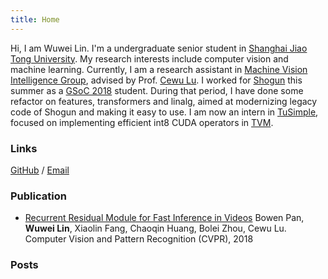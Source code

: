 ```yaml
---
title: Home
---
```


Hi, I am Wuwei Lin. 
I'm a undergraduate senior student in [Shanghai Jiao Tong University](http://en.sjtu.edu.cn).
My research interests include computer vision and machine learning.
Currently, I am a research assistant in [Machine Vision Intelligence Group](http://mvig.sjtu.edu.cn), advised by Prof. [Cewu Lu](http://mvig.sjtu.edu.cn/). 
I worked for [Shogun](http://shogun.ml) this summer as a [GSoC 2018](https://summerofcode.withgoogle.com/projects/6031654070517760/) student.
During that period, I have done some refactor on features, transformers and linalg, aimed at modernizing legacy code of Shogun and making it easy to use.
I am now an intern in [TuSimple](https://tusimple.ai), focused on implementing efficient int8 CUDA operators in [TVM](https://github.com/dmlc/tvm).
### Links
[GitHub](https://github.com/vinx13) / [Email](mailto:vincentl13x@gmail.com)

### Publication
* [Recurrent Residual Module for Fast Inference in Videos](http://openaccess.thecvf.com/content_cvpr_2018/papers/Pan_Recurrent_Residual_Module_CVPR_2018_paper.pdf)
Bowen Pan, **Wuwei Lin**, Xiaolin Fang, Chaoqin Huang, Bolei Zhou, Cewu Lu. 
Computer Vision and Pattern Recognition (CVPR), 2018 

### Posts

